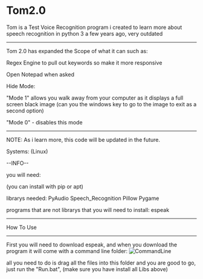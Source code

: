 # Tom2.0

Tom is a Test Voice Recognition program i created to learn more about speech recognition in python 3 a few years ago, very outdated

---

Tom 2.0 has expanded the Scope of what it can such as:

Regex Engine to pull out keywords so make it more responsive

Open Notepad when asked

Hide Mode: 

"Mode 1" allows you walk away from your computer as it displays a full screen black image (can you the windows key to go to the image to exit as a second option)

"Mode 0" - disables this mode


---

NOTE: As i learn more, this code will be updated in the future.

Systems: (Linux)

--INFO--

you will need:

(you can install with pip or apt)

librarys needed: PyAudio Speech_Recognition Pillow Pygame

programs that are not librarys that you will need to install: espeak

---

How To Use

---

First you will need to download espeak, and when you download the program it will come with a command line folder:
![CommandLine](https://github.com/user-attachments/assets/d4a48faf-e7e9-4756-8272-de3fa4ea0162)

all you need to do is drag all the files into this folder and you are good to go, just run the "Run.bat", (make sure you have install all Libs above)
